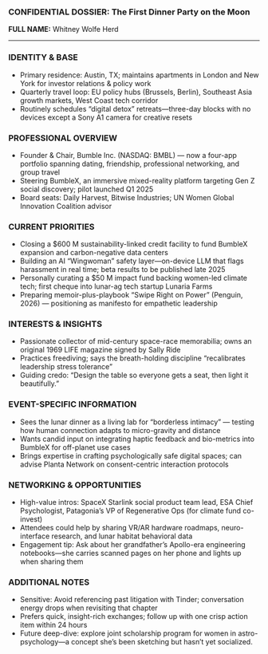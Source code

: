 ### CONFIDENTIAL DOSSIER: The First Dinner Party on the Moon

**FULL NAME:** Whitney Wolfe Herd

---
### IDENTITY & BASE
- Primary residence: Austin, TX; maintains apartments in London and New York for investor relations & policy work  
- Quarterly travel loop: EU policy hubs (Brussels, Berlin), Southeast Asia growth markets, West Coast tech corridor  
- Routinely schedules “digital detox” retreats—three-day blocks with no devices except a Sony A1 camera for creative resets  

### PROFESSIONAL OVERVIEW
- Founder & Chair, Bumble Inc. (NASDAQ: BMBL) — now a four-app portfolio spanning dating, friendship, professional networking, and group travel  
- Steering BumbleX, an immersive mixed-reality platform targeting Gen Z social discovery; pilot launched Q1 2025  
- Board seats: Daily Harvest, Bitwise Industries; UN Women Global Innovation Coalition advisor  

### CURRENT PRIORITIES
- Closing a $600 M sustainability-linked credit facility to fund BumbleX expansion and carbon-negative data centers  
- Building an AI “Wingwoman” safety layer—on-device LLM that flags harassment in real time; beta results to be published late 2025  
- Personally curating a $50 M impact fund backing women-led climate tech; first cheque into lunar-ag tech startup Lunaria Farms  
- Preparing memoir-plus-playbook “Swipe Right on Power” (Penguin, 2026) — positioning as manifesto for empathetic leadership  

### INTERESTS & INSIGHTS
- Passionate collector of mid-century space-race memorabilia; owns an original 1969 LIFE magazine signed by Sally Ride  
- Practices freediving; says the breath-holding discipline “recalibrates leadership stress tolerance”  
- Guiding credo: “Design the table so everyone gets a seat, then light it beautifully.”  

### EVENT-SPECIFIC INFORMATION
- Sees the lunar dinner as a living lab for “borderless intimacy” — testing how human connection adapts to micro-gravity and distance  
- Wants candid input on integrating haptic feedback and bio-metrics into BumbleX for off-planet use cases  
- Brings expertise in crafting psychologically safe digital spaces; can advise Planta Network on consent-centric interaction protocols  

### NETWORKING & OPPORTUNITIES
- High-value intros: SpaceX Starlink social product team lead, ESA Chief Psychologist, Patagonia’s VP of Regenerative Ops (for climate fund co-invest)  
- Attendees could help by sharing VR/AR hardware roadmaps, neuro-interface research, and lunar habitat behavioral data  
- Engagement tip: Ask about her grandfather’s Apollo-era engineering notebooks—she carries scanned pages on her phone and lights up when sharing them  

### ADDITIONAL NOTES
- Sensitive: Avoid referencing past litigation with Tinder; conversation energy drops when revisiting that chapter  
- Prefers quick, insight-rich exchanges; follow up with one crisp action item within 24 hours  
- Future deep-dive: explore joint scholarship program for women in astro-psychology—a concept she’s been sketching but hasn’t yet socialized.